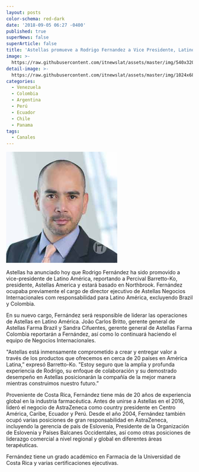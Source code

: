 ```yaml
---
layout: posts
color-schema: red-dark
date: '2018-09-05 06:27 -0400'
published: true
superNews: false
superArticle: false
title: 'Astellas promueve a Rodrigo Fernandez a Vice Presidente, Latino América'
image: >-
  https://raw.githubusercontent.com/itnewslat/assets/master/img/540x320/CheckHand-p.jpg
detail-image: >-
  https://raw.githubusercontent.com/itnewslat/assets/master/img/1024x680/CheckHand-g.jpg
categories:
  - Venezuela
  - Colombia
  - Argentina
  - Perú
  - Ecuador
  - Chile
  - Panama
tags:
  - Canales
---
```


![](https://raw.githubusercontent.com/itnewslat/assets/master/img/300x300/Fernandez_Rodrigo.jpg)

Astellas ha anunciado hoy que Rodrigo Fernández ha sido promovido a vice-presidente de Latino América, reportando a Percival Barretto-Ko, presidente, Astellas America y estará basado en Northbrook.  Fernández ocupaba previamente el cargo de director ejecutivo de Astellas Negocios Internacionales com responsabilidad para Latino América, excluyendo Brazil y Colombia. 

En su nuevo cargo, Fernández será responsible de liderar las operaciones de Astellas en Latino América.  João Carlos Britto, gerente general de Astellas Farma Brazil y Sandra Cifuentes, gerente general de Astellas Farma Colombia reportarán a Fernández, así como lo continuará haciendo el equipo de Negocios Internacionales.  

"Astellas está inmensamente comprometido a crear y entregar valor a través de los productos que ofrecemos en cerca de 20 países en América Latina,” expresó Barretto-Ko. "Estoy seguro que la amplia y profunda experiencia de Rodrigo, su enfoque de colaboración y su demostrado desempeño en Astellas posicionarán la compañía de la mejor manera mientras construimos nuestro futuro.”

Proveniente de Costa Rica, Fernández tiene más de 20 años de experiencia global en la industria farmacéutica. Antes de unirse a Astellas en el 2016, lideró el negocio de AstraZeneca como country presidente en Centro América, Caribe, Ecuador y Perú.  Desde el año 2004, Fernández también ocupó varias posiciones de gran responsabilidad en AstraZeneca, incluyendo la gerencia de país de Eslovenia, Presidente de la Organización de Eslovenia y Países Balcanes Occidentales, así como otras posiciones de liderazgo comercial a nivel regional y global en diferentes áreas terapéuticas.
 
Fernández tiene un grado académico en Farmacia de la Universidad de Costa Rica y varias certificaciones ejecutivas.